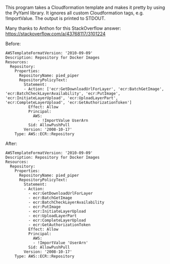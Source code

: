 This program takes a Cloudformation template and makes it pretty by using the PyYaml library. It ignores all custom Cloudformation tags, e.g. !ImportValue. The output is printed to STDOUT.

Many thanks to Anthon for this StackOverflow answer: https://stackoverflow.com/a/43768117/3101224


Before:
```
AWSTemplateFormatVersion: '2010-09-09'
Description: Repository for Docker Images
Resources:
  Repository:
    Properties:
      RepositoryName: pied_piper
      RepositoryPolicyText:
        Statement:
        - Action: ['ecr:GetDownloadUrlForLayer', 'ecr:BatchGetImage', 'ecr:BatchCheckLayerAvailability', 'ecr:PutImage', 'ecr:InitiateLayerUpload', 'ecr:UploadLayerPart', 'ecr:CompleteLayerUpload', 'ecr:GetAuthorizationToken']
          Effect: Allow
          Principal:
            AWS: 
              - !ImportValue UserArn
          Sid: AllowPushPull
        Version: '2008-10-17'
    Type: AWS::ECR::Repository
 ```


After:
```
AWSTemplateFormatVersion: '2010-09-09'
Description: Repository for Docker Images
Resources:
  Repository:
    Properties:
      RepositoryName: pied_piper
      RepositoryPolicyText:
        Statement:
        - Action:
          - ecr:GetDownloadUrlForLayer
          - ecr:BatchGetImage
          - ecr:BatchCheckLayerAvailability
          - ecr:PutImage
          - ecr:InitiateLayerUpload
          - ecr:UploadLayerPart
          - ecr:CompleteLayerUpload
          - ecr:GetAuthorizationToken
          Effect: Allow
          Principal:
            AWS:
            - !ImportValue 'UserArn'
          Sid: AllowPushPull
        Version: '2008-10-17'
    Type: AWS::ECR::Repository
```
